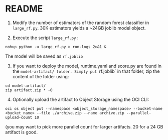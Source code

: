 # README

1. Modify the number of estimators of the random forest classifier in `large_rf.py`. 30K estimators yields a ~24GB joblib model object. 

2. Execute the script `large_rf.py` : 

```
nohup python -u large_rf.py > run-logs 2>&1 & 
```

The model will be saved as `rf.joblib`

3. If you want to deploy the model, runtime.yaml and score.py are found in the `model-artifact/ folder. Simply put `rf.joblib` in that folder, zip the content of the folder using: 

```
cd model-artifact/
zip artifact.zip * -0
```
4. Optionally upload the artifact to Object Storage using the OCI CLI: 

```
oci os object put --namespace <object_storage_namespace> --bucket-name <bucket_name> --file ./archive.zip --name archive.zip --parallel-upload-count 10 
```
(you may want to pick more parallel count for larger artifacts. 20 for a 24 GB artifact is good. 
